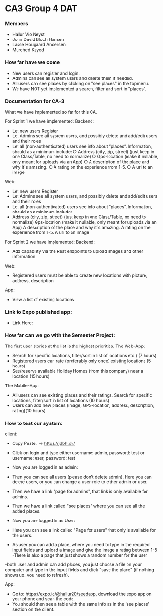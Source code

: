 # CA3 Group 4 DAT
### Members
* Hallur Við Neyst 
* John David Bloch Hansen 
* Lasse Hougaard Andersen 
* Murched Kayed 
### How far have we come
* New users can register and login.
* Admins can see all system users and delete them if needed.
* All users can see places by clicking on "see places" in the topmenu.
* We have NOT yet implemented a search, filter and sort in "places".


### Documentation for CA-3

What we have implemented so far for this CA.

For Sprint 1 we have implemented:
Backend:
*	Let new users Register
*	Let Admins see all system users, and possibly delete and add/edit users and their roles
*	Let all (non-authenticated) users see info about “places”. Information, should as a minimum include:
○	Address (city, zip, street) (just keep in one Class/Table, no need to normalize)
○	Gps-location (make it nullable, only meant for uploads via an App)
○	A description of the place and why it´s amazing.
○	A rating on the experience from 1-5.
○	A uri to an image


Web:
*	Let new users Register
*	Let Admins see all system users, and possibly delete and add/edit users and their roles
*	Let all (non-authenticated) users see info about “places”. Information, should as a minimum include:
  *	Address (city, zip, street) (just keep in one Class/Table, no need to normalize)
   Gps-location (make it nullable, only meant for uploads via an App)
   A description of the place and why it´s amazing.
   A rating on the experience from 1-5.
   A uri to an image



For Sprint 2 we have implemented: 
Backend: 
*	Add capability via the Rest endpoints to upload images and other information

Web:
*	Registered users must be able to create new locations with picture, address, description

App: 
*	View a list of existing locations

### Link to Expo published app:
-	Link Here:

### How far can we go with the Semester Project:
The first user stories at the list is the highest priorities.
The Web-App:
-	Search for specific locations, filter/sort in list of locations etc.) (7 hours)
-	Registered users can rate (preferably only once) existing locations (5 hours)
-	See/reserve available Holiday Homes (from this company) near a location (15 hours)


The Mobile-App:

*	All users can see existing places and their ratings. Search for specific locations, filter/sort in list of locations (10 hours)
*	Users can add new places (image, GPS-location, address, description, rating)(10 hours)

### How to test our system:
client:
- Copy Paste : -> https://jdbh.dk/ 
- Click on login and type either username: admin, password: test or username: user, password: test

- Now you are logged in as admin:
- Then you can see all users (please  don't delete admin). Here you can delete users, or you can change a user-role to either admin or user.
- Then we have a link "page for admins", that link is only available for admins.
- Then we have a link called "see places" where you can see all the added places.

- Now you are logged in as User:
- Here you can see a link called "Page for users" that only is available for the users. 
- As user you can add a place, where you need to type in the required input fields and upload a image and give the image a rating between 1-5
-There is also a page that just shows a random number for the user

-both user and admin can add places, you just choose a file on your computer and type in the input fields and click "save the place" (if nothing shows up, you need to refresh).

App:
- Go to: https://expo.io/@hallur20/seedapp, download the expo app on your phone and scan the code.
- You should then see a table with the same info as in the 'see places' section on the client.
